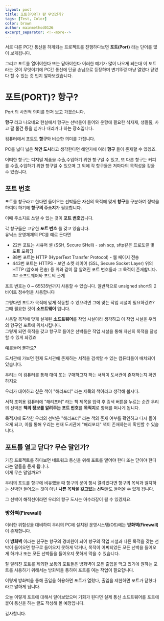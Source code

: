 ```yaml
---
layout: post
title: 포트(PORT) 란 무엇인가?
tags: [Test, Color]
color: brown
author: mainmethod0126
excerpt_separator: <!--more-->
---
```



서로 다른 PC간 통신을 하게되는 프로젝트를 진행하다보면 **포트(Port)** 라는 단어를 많이 보게됩니다.

그리고 포트를 열어야한다 또는 닫아야한다 이러한 얘기가 많이 나오게 되는대 이 포트라는 것이 무엇이기에 PC간 통신에 단골 손님으로 등장하며 변기뚜껑 마냥 열었다 닫았다 할 수 있는 것 인지 알아보겠습니다.

# 포트(PORT)? 항구?


Port 의 사전적 의미를 먼저 보고 가겠습니다.

  
**항구** 라고 나오네요 현실에서 항구는 선박들이 들어와 운항에 필요한 식자재, 생필품, 사고 팔 물건 등을 싣거나 내리거나 하는 장소입니다.

컴퓨터에서 포트도 **항구**와 비슷한 의미를 가집니다.

PC를 넓디 넓은 **해안 도시**라고 생각한다면 해안가에 여러 **항구** 들이 존재할 수 있겠죠.

  
어떠한 항구는 디지털 제품을 수출,수입하기 위한 항구일 수 있고, 또 다른 항구는 커피를 수출,수입하기 위한 항구일 수 있으며 그 외에 각 항구들은 저마다의 목적성을 갖을 수 있습니다.

## 포트 번호

포트를 항구라고 한다면 들어오는 선박들은 자신의 목적에 맞게 **항구**를 구분하여 정박을 하여야 하기에 **항구의 주소지**가 필요합니다.

이때 주소지로 쓰일 수 있는 것이 **포트 번호**입니다.

각 항구들은 고유한 **포트 번호** 를 갖고 있습니다.  
유닉스 운영체제의 PC를 예로 든다면

-   22번 포트는 시큐어 셸 (SSH, Secure SHell) - ssh scp, sftp같은 프로토콜 및 포트 포워딩
-   88번 포트는 HTTP (HyperText Transfer Protocol) - 웹 페이지 전송
-   443번 포트는 HTTPS - 보안 소켓 레이어 (SSL, Secure Socket Layer) 위의 HTTP (암호화 전송) 등 위와 같이 잘 알려진 포트 번호들과 그 목적이 존재합니다. ## 소프트웨어와 포트의 관계

포트 번호는 0 ~ 65535번까지 사용할 수 있습니다. 일반적으로 unsigned short의 2바이트 정수형을 사용합니다

그렇다면 포트가 목적에 맞게 작동할 수 있으려면 그에 맞는 작업 시설이 필요하겠죠? 그때 필요한 것이 **소프트웨어** 입니다.

사용할 목적에 맞게 설계된 **소프트웨어**를 작업 시설이라 생각하고 이 작업 시설을 우리의 항구인 포트에 위치시킵니다.  
그렇게 되면 목적을 갖고 항구로 들어온 선박들은 작업 시설을 통해 자신의 목적을 달성할 수 있게 되겠죠

예를들어 볼까요?

도서관에 가보면 현재 도서관에 존재하는 서적을 검색할 수 있는 컴퓨터들이 배치되어 있습니다.

우리는 이 컴퓨터를 통해 대여 또는 구매하고자 하는 서적이 도서관이 존재하는지 확인하지요

우리가 대여하고 싶은 책이 "해리포터" 라는 제목의 책이라고 생각해 봅시다.

서적 조회용 컴퓨터에 "해리포터" 라는 책 제목을 입력 후 검색 버튼을 누르는 순간 우리의 선박은 **책의 정보를 알려주는 포트 번호**를 **목적지**로 항해를 떠나게 됩니다.

목적지에 도착한 우리의 선박은 "해리포터" 라는 책의 존재 여부를 확인하고 다시 돌아오게 되고, 이를 통해 우리는 현재 도서관에 "해리포터" 책이 존재하는지 확인할 수 있습니다.
## 포트를 열고 닫다? 무슨 말인가?

가끔 프로젝트를 하다보면 네트워크 통신을 위해 포트를 열어야 한다 또는 닫아야 한다 라는 말들을 듣게 됩니다.  
이게 무슨 말일까요?

우리의 포트를 항구에 비유했을 때 항구의 문이 항시 열려있다면 항구의 목적과 일치하는 선박만 들어오는 것이 아닌 **나쁜 목적을 갖고있는 선박**들도 들어올 수 있게 됩니다.

그 선박이 해적선이라면 우리의 항구 도시는 아수라장이 될 수 있겠지요.

### 방화벽(Firewall)

이러한 위험성을 대비하여 우리의 PC에 설치된 운영시스템(OS)에는 **방화벽(Firewall)** 이 존재합니다.

이 **방화벽** 이라는 친구는 항구의 경비원이 되어 항구의 작업 시설과 다른 목적을 갖는 선박이 들어오면 항구로 들어오지 못하게 막거나, 목적이 어찌되었든 모든 선박을 들어오게 하거나 또는 모든 선박들을 들어오지 못하게 막을 수 있습니다.

잘 알려진 포트를 제외한 보통의 포트들은 방화벽이 모든 출입을 막고 있기에 원하는 포트를 사용하기 위해서는 방화벽을 통하여 포트를 여는 작업이 필요합니다.

이렇게 방화벽을 통해 출입을 허용하면 포트가 열렸다, 출입을 제한하면 포트가 닫혔다 라고 말하게 됩니다.

오늘 이렇게 포트에 대해서 알아보았으며 기회가 된다면 실제 통신 소프트웨어를 포트에 붙여 통신을 하는 글도 작성해 볼 예정입니다.

감사합니다.